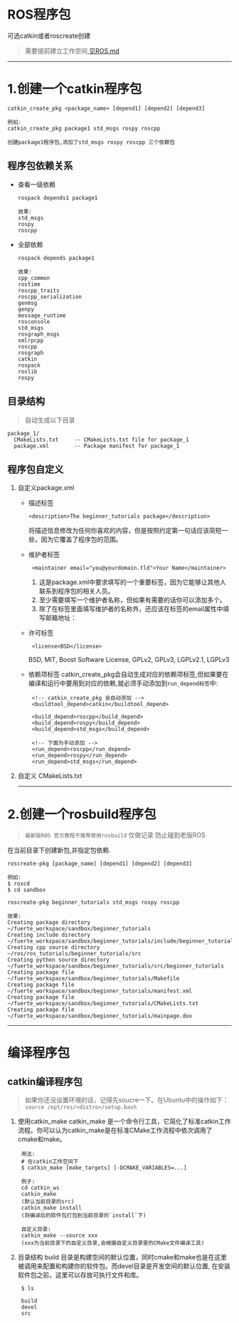 # ROS程序包 
可选catkin或者roscreate创建
> 需要提前建立工作空间,[见ROS.md](./ROS.md#创建ros工作空间)

***
# **1.创建一个catkin程序包**
    catkin_create_pkg <package_name> [depend1] [depend2] [depend3]

    例如:
    catkin_create_pkg package1 std_msgs rospy roscpp

    创建package1程序包,添加了std_msgs rospy roscpp 三个依赖包

## 程序包依赖关系

- 查看一级依赖
  
      rospack depends1 package1

      效果:
      std_msgs
      rospy
      roscpp 
- 全部依赖

      rospack depends package1

      效果:
      cpp_common
      rostime
      roscpp_traits
      roscpp_serialization
      genmsg
      genpy
      message_runtime
      rosconsole
      std_msgs
      rosgraph_msgs
      xmlrpcpp
      roscpp
      rosgraph
      catkin
      rospack
      roslib
      rospy

## 目录结构
>自动生成以下目录

    package_1/
      CMakeLists.txt     -- CMakeLists.txt file for package_1
      package.xml        -- Package manifest for package_1

## 程序包自定义

1. 自定义package.xml
    - 描述标签

          <description>The beginner_tutorials package</description>

      将描述信息修改为任何你喜欢的内容，但是按照约定第一句话应该简短一些，因为它覆盖了程序包的范围。

     - 维护者标签

            <maintainer email="you@yourdomain.tld">Your Name</maintainer>

        1. 这是package.xml中要求填写的一个重要标签，因为它能够让其他人联系到程序包的相关人员。
        2. 至少需要填写一个维护者名称，但如果有需要的话你可以添加多个。
        3. 除了在标签里面填写维护者的名称外，还应该在标签的email属性中填写邮箱地址：
   
     - 许可标签

            <license>BSD</license>

        BSD, MIT, Boost Software License, GPLv2, GPLv3, LGPLv2.1, LGPLv3

     - 依赖项标签
        catkin_create_pkg会自动生成对应的依赖项标签,但如果要在编译和运行中要用到对应的依赖,就必须手动添加到`run_depend标签`中:
    
            <!-- catkin_create_pkg 会自动添加 -->
            <buildtool_depend>catkin</buildtool_depend>

            <build_depend>roscpp</build_depend>
            <build_depend>rospy</build_depend>
            <build_depend>std_msgs</build_depend>

            <!-- 下面为手动添加 -->
            <run_depend>roscpp</run_depend>
            <run_depend>rospy</run_depend>
            <run_depend>std_msgs</run_depend>
2. 自定义 CMakeLists.txt
   ***
# **2.创建一个rosbuild程序包**

> `最新版ROS 官方教程不推荐使用rosbuild` 仅做记录 防止碰到老版ROS
>
在当前目录下创建新包,并指定包依赖.

    roscreate-pkg [package_name] [depend1] [depend2] [depend3]

    例如:
    $ roscd
    $ cd sandbox
    
    roscreate-pkg beginner_tutorials std_msgs rospy roscpp

    效果:
    Creating package directory ~/fuerte_workspace/sandbox/beginner_tutorials
    Creating include directory ~/fuerte_workspace/sandbox/beginner_tutorials/include/beginner_tutorials
    Creating cpp source directory ~/ros/ros_tutorials/beginner_tutorials/src
    Creating python source directory ~/fuerte_workspace/sandbox/beginner_tutorials/src/beginner_tutorials
    Creating package file ~/fuerte_workspace/sandbox/beginner_tutorials/Makefile
    Creating package file ~/fuerte_workspace/sandbox/beginner_tutorials/manifest.xml
    Creating package file ~/fuerte_workspace/sandbox/beginner_tutorials/CMakeLists.txt
    Creating package file ~/fuerte_workspace/sandbox/beginner_tutorials/mainpage.dox

***
# 编译程序包

## catkin编译程序包
> 如果你还没设置环境的话，记得先soucre一下。在Ubuntu中的操作如下：
> `source /opt/ros/<distro>/setup.bash`

1. 使用catkin_make
   catkin_make 是一个命令行工具，它简化了标准catkin工作流程。你可以认为catkin_make是在标准CMake工作流程中依次调用了cmake和make。

        用法:
        # 在catkin工作空间下
        $ catkin_make [make_targets] [-DCMAKE_VARIABLES=...]

        例子:
        cd catkin_ws 
        catkin_make
        (默认当前目录的src)
        catkin_make install
        (将编译后的软件包打包到当前目录的`install`下)

        自定义目录:
        catkin_make --source xxx
        (xxx为当前目录下的自定义目录,会根据自定义目录里的CMake文件编译工具)

2. 目录结构
   build 目录是构建空间的默认位置，同时cmake和make也是在这里被调用来配置和构建你的软件包。而devel目录是开发空间的默认位置, 在安装软件包之前，这里可以存放可执行文件和库。

        $ ls

        build
        devel
        src
   


